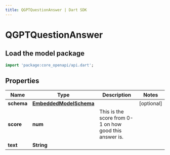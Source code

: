 ```yaml
---
title: QGPTQuestionAnswer | Dart SDK
---
```


# QGPTQuestionAnswer

## Load the model package
```dart
import 'package:core_openapi/api.dart';
```

## Properties
Name | Type | Description | Notes
------------ | ------------- | ------------- | -------------
**schema** | [**EmbeddedModelSchema**](EmbeddedModelSchema) |  | [optional] 
**score** | **num** | This is the score from 0-1 on how good this answer is. | 
**text** | **String** |  | 




